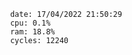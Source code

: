 

                date: 17/04/2022 21:50:29
                cpu: 0.1%
                ram: 18.8%
                cycles: 12240

                         